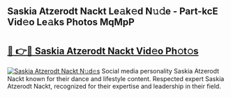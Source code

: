 ## Saskia Atzerodt Nackt Le𝚊k𝚎d N𝚞𝚍e - Part-kcE Vid𝚎o Le𝚊ks Photos MqMpP

# <h2><a href="http://fb76lup.evod.top/?m=Saskia+Atzerodt+Nackt">🔗 👉🔴 Saskia Atzerodt Nackt Vid𝚎o Ph𝚘t𝚘s</a></h2>

[![Saskia Atzerodt Nackt N𝚞d𝚎s](https://i.imgur.com/8V9OHl7.gif)](http://fb76lup.evod.top/?m=Saskia+Atzerodt+Nackt)
Social media personality Saskia Atzerodt Nackt known for their dance and lifestyle content. Respected expert Saskia Atzerodt Nackt, recognized for their expertise and leadership in their field. 
